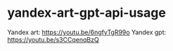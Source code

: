 # yandex-art-gpt-api-usage


Yandex art: https://youtu.be/6ngfyTgR99o
Yandex gpt: https://youtu.be/s3CCqenqBzQ
